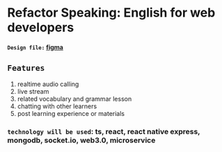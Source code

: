 # Refactor Speaking: English for web developers

#### `Design file:` [figma](https://www.figma.com/file/AAmi8RVuUCNjv4Yt4Q7Gs4/refactor-speaking?node-id=0%3A1)

## `Features`

1. realtime audio calling
2. live stream
3. related vocabulary and grammar lesson
4. chatting with other learners
5. post learning experience or materials

### `technology will be used`: ts, react, react native express, mongodb, socket.io, web3.0, microservice

